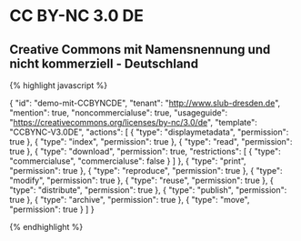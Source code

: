 # CC BY-NC 3.0 DE
## Creative Commons mit Namensnennung und nicht kommerziell - Deutschland


{% highlight javascript %}

{
  "id": "demo-mit-CCBYNCDE",
  "tenant": "http://www.slub-dresden.de",
  "mention": true,
  "noncommercialuse": true,
  "usageguide": "https://creativecommons.org/licenses/by-nc/3.0/de",
  "template": "CCBYNC-V3.0DE",
  "actions": [
    {
      "type": "displaymetadata",
      "permission": true
    },
    {
      "type": "index",
      "permission": true
    },
    {
      "type": "read",
      "permission": true
    },
    {
      "type": "download",
      "permission": true,
      "restrictions": [
        {
          "type": "commercialuse",
          "commercialuse": false
        }
      ]
    },
    {
      "type": "print",
      "permission": true
    },
    {
      "type": "reproduce",
      "permission": true
    },
    {
      "type": "modify",
      "permission": true
    },
    {
      "type": "reuse",
      "permission": true
    },
    {
      "type": "distribute",
      "permission": true
    },
    {
      "type": "publish",
      "permission": true
    },
    {
      "type": "archive",
      "permission": true
    },
    {
      "type": "move",
      "permission": true
    }
  ]
}

{% endhighlight %}